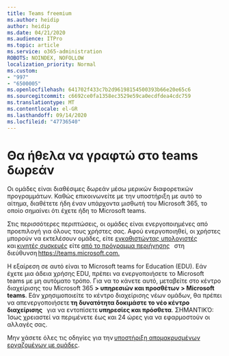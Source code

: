 ```yaml
---
title: Teams freemium
ms.author: heidip
author: heidip
ms.date: 04/21/2020
ms.audience: ITPro
ms.topic: article
ms.service: o365-administration
ROBOTS: NOINDEX, NOFOLLOW
localization_priority: Normal
ms.custom:
- "997"
- "6500005"
ms.openlocfilehash: 641702f433c7b2d96198154500393b66e20e65c6
ms.sourcegitcommit: c6692ce0fa1358ec3529e59ca0ecdfdea4cdc759
ms.translationtype: MT
ms.contentlocale: el-GR
ms.lasthandoff: 09/14/2020
ms.locfileid: "47736540"
---
```

# <a name="id-like-to-sign-up-for-teams-for-free"></a>Θα ήθελα να γραφτώ στο teams δωρεάν

Οι ομάδες είναι διαθέσιμες δωρεάν μέσω μερικών διαφορετικών προγραμμάτων. Καθώς επικοινωνείτε με την υποστήριξη με αυτό το αίτημα, διαθέτετε ήδη έναν υπάρχοντα μισθωτή του Microsoft 365, το οποίο σημαίνει ότι έχετε ήδη το Microsoft teams.

Στις περισσότερες περιπτώσεις, οι ομάδες είναι ενεργοποιημένες από προεπιλογή για όλους τους χρήστες σας. Αφού ενεργοποιηθεί, οι χρήστες μπορούν να εκτελέσουν ομάδες, είτε [εγκαθιστώντας υπολογιστές](https://docs.microsoft.com/MicrosoftTeams/get-clients#desktop-client)   και [κινητές συσκευές](https://docs.microsoft.com/MicrosoftTeams/get-clients#mobile-clients) είτε [από το πρόγραμμα περιήγησης](https://docs.microsoft.com/MicrosoftTeams/get-clients#web-client)   στη διεύθυνση <https://teams.microsoft.com.>

Η εξαίρεση σε αυτό είναι το Microsoft teams for Education (EDU). Εάν έχετε μια άδεια χρήσης EDU, πρέπει να ενεργοποιήσετε το Microsoft teams με μη αυτόματο τρόπο. Για να το κάνετε αυτό, μεταβείτε στο κέντρο διαχείρισης του Microsoft 365 **> υπηρεσιών και προσθέτων > Microsoft teams**. Εάν χρησιμοποιείτε το κέντρο διαχείρισης νέων ομάδων, θα πρέπει να απενεργοποιήσετε **τη δυνατότητα δοκιμάστε το νέο κέντρο διαχείρισης**   για να εντοπίσετε **υπηρεσίες και πρόσθετα**. ΣΗΜΑΝΤΙΚΌ: Ίσως χρειαστεί να περιμένετε έως και 24 ώρες για να εφαρμοστούν οι αλλαγές σας.

Μην χάσετε όλες τις οδηγίες για την [υποστήριξη απομακρυσμένων εργαζομένων με ομάδες](https://docs.microsoft.com/MicrosoftTeams/support-remote-work-with-teams).
